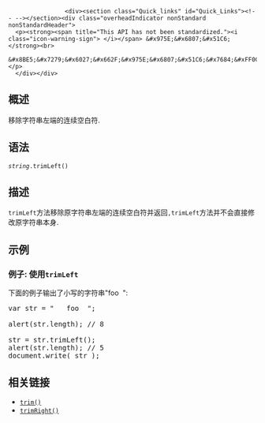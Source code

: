 
                
                  
                    <div><section class="Quick_links" id="Quick_Links"><!-- --></section><div class="overheadIndicator nonStandard nonStandardHeader"> 
      <p><strong><span title="This API has not been standardized."><i class="icon-warning-sign"> </i></span> &#x975E;&#x6807;&#x51C6;</strong><br> 
      &#x8BE5;&#x7279;&#x6027;&#x662F;&#x975E;&#x6807;&#x51C6;&#x7684;&#xFF0C;&#x8BF7;&#x5C3D;&#x91CF;&#x4E0D;&#x8981;&#x5728;&#x751F;&#x4EA7;&#x73AF;&#x5883;&#x4E2D;&#x4F7F;&#x7528;&#x5B83;&#xFF01;</p> 
      </div></div>

<h2 id="Summary" name="Summary">&#x6982;&#x8FF0;</h2>

<p>&#x79FB;&#x9664;&#x5B57;&#x7B26;&#x4E32;&#x5DE6;&#x7AEF;&#x7684;&#x8FDE;&#x7EED;&#x7A7A;&#x767D;&#x7B26;.</p>

<h2 id="Syntax" name="Syntax">&#x8BED;&#x6CD5;</h2>

<pre class="syntaxbox"><code><var>string</var>.trimLeft()</code></pre>

<h2 id="Description" name="Description">&#x63CF;&#x8FF0;</h2>

<p><code>trimLeft</code>&#x65B9;&#x6CD5;&#x79FB;&#x9664;&#x539F;&#x5B57;&#x7B26;&#x4E32;&#x5DE6;&#x7AEF;&#x7684;&#x8FDE;&#x7EED;&#x7A7A;&#x767D;&#x7B26;&#x5E76;&#x8FD4;&#x56DE;<code>,trimLeft</code>&#x65B9;&#x6CD5;&#x5E76;&#x4E0D;&#x4F1A;&#x76F4;&#x63A5;&#x4FEE;&#x6539;&#x539F;&#x5B57;&#x7B26;&#x4E32;&#x672C;&#x8EAB;.</p>

<h2 id="Examples" name="Examples">&#x793A;&#x4F8B;</h2>

<h3 id="Example:_Using_toLowerCase" name="Example:_Using_toLowerCase">&#x4F8B;&#x5B50;: &#x4F7F;&#x7528;<code>trimLeft</code></h3>

<p>&#x4E0B;&#x9762;&#x7684;&#x4F8B;&#x5B50;&#x8F93;&#x51FA;&#x4E86;&#x5C0F;&#x5199;&#x7684;&#x5B57;&#x7B26;&#x4E32;&quot;foo&#xA0;&#xA0;&quot;:</p>

<pre class="brush:js;highlight:[5]">var str = &quot;   foo  &quot;;

alert(str.length); // 8

str = str.trimLeft();
alert(str.length); // 5
document.write( str );
</pre>

<h2 id="See_also" name="See_also">&#x76F8;&#x5173;&#x94FE;&#x63A5;</h2>

<ul>
 <li><a href="/en-US/docs/JavaScript/Reference/Global_Objects/String/trim" title="JavaScript/Reference/Global Objects/String/trim"><code>trim()</code></a></li>
 <li><a href="/en-US/docs/JavaScript/Reference/Global_Objects/String/trimRight" title="JavaScript/Reference/Global Objects/String/trimRight"><code>trimRight()</code></a></li>
</ul>
                  
                
              